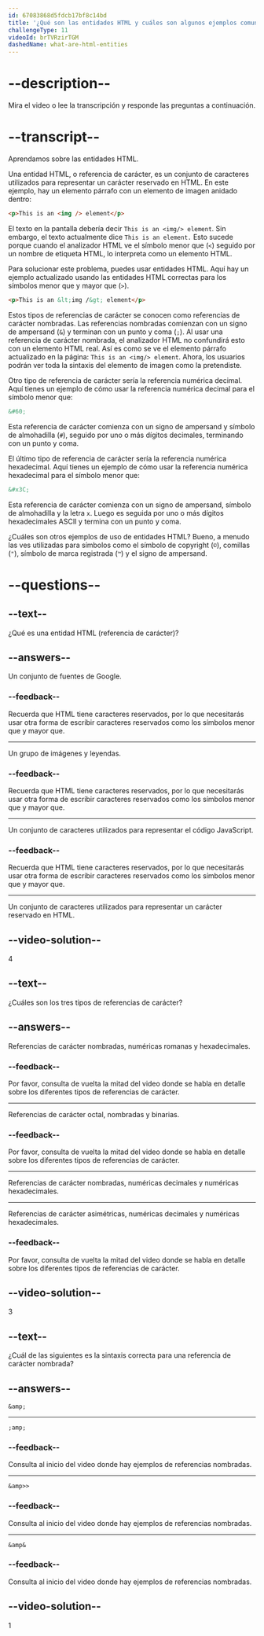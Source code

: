 ```yaml
---
id: 67083868d5fdcb17bf8c14bd
title: '¿Qué son las entidades HTML y cuáles son algunos ejemplos comunes?'
challengeType: 11
videoId: brTVRzirTGM
dashedName: what-are-html-entities
---
```


# --description--

Mira el video o lee la transcripción y responde las preguntas a continuación.

# --transcript--

Aprendamos sobre las entidades HTML.

Una entidad HTML, o referencia de carácter, es un conjunto de caracteres utilizados para representar un carácter reservado en HTML. En este ejemplo, hay un elemento párrafo con un elemento de imagen anidado dentro:

```html
<p>This is an <img /> element</p>
```

El texto en la pantalla debería decir `This is an <img/> element`. Sin embargo, el texto actualmente dice `This is an element.` Esto sucede porque cuando el analizador HTML ve el símbolo menor que (`<`) seguido por un nombre de etiqueta HTML, lo interpreta como un elemento HTML.

Para solucionar este problema, puedes usar entidades HTML. Aquí hay un ejemplo actualizado usando las entidades HTML correctas para los símbolos menor que y mayor que (`>`).

```html
<p>This is an &lt;img /&gt; element</p>
```

Estos tipos de referencias de carácter se conocen como referencias de carácter nombradas. Las referencias nombradas comienzan con un signo de ampersand (`&`) y terminan con un punto y coma (`;`). Al usar una referencia de carácter nombrada, el analizador HTML no confundirá esto con un elemento HTML real. Así es como se ve el elemento párrafo actualizado en la página: `This is an <img/> element`. Ahora, los usuarios podrán ver toda la sintaxis del elemento de imagen como la pretendiste.

Otro tipo de referencia de carácter sería la referencia numérica decimal. Aquí tienes un ejemplo de cómo usar la referencia numérica decimal para el símbolo menor que:

```html
&#60;
```

Esta referencia de carácter comienza con un signo de ampersand y símbolo de almohadilla (`#`), seguido por uno o más dígitos decimales, terminando con un punto y coma.

El último tipo de referencia de carácter sería la referencia numérica hexadecimal. Aquí tienes un ejemplo de cómo usar la referencia numérica hexadecimal para el símbolo menor que:

```html
&#x3C;
```

Esta referencia de carácter comienza con un signo de ampersand, símbolo de almohadilla y la letra `x`. Luego es seguida por uno o más dígitos hexadecimales ASCII y termina con un punto y coma.

¿Cuáles son otros ejemplos de uso de entidades HTML? Bueno, a menudo las ves utilizadas para símbolos como el símbolo de copyright (`©`), comillas (`"`), símbolo de marca registrada (`™`) y el signo de ampersand.

# --questions--

## --text--

¿Qué es una entidad HTML (referencia de carácter)?

## --answers--

Un conjunto de fuentes de Google.

### --feedback--

Recuerda que HTML tiene caracteres reservados, por lo que necesitarás usar otra forma de escribir caracteres reservados como los símbolos menor que y mayor que.

---

Un grupo de imágenes y leyendas.

### --feedback--

Recuerda que HTML tiene caracteres reservados, por lo que necesitarás usar otra forma de escribir caracteres reservados como los símbolos menor que y mayor que.

---

Un conjunto de caracteres utilizados para representar el código JavaScript.

### --feedback--

Recuerda que HTML tiene caracteres reservados, por lo que necesitarás usar otra forma de escribir caracteres reservados como los símbolos menor que y mayor que.

---

Un conjunto de caracteres utilizados para representar un carácter reservado en HTML.

## --video-solution--

4

## --text--

¿Cuáles son los tres tipos de referencias de carácter?

## --answers--

Referencias de carácter nombradas, numéricas romanas y hexadecimales.

### --feedback--

Por favor, consulta de vuelta la mitad del video donde se habla en detalle sobre los diferentes tipos de referencias de carácter.

---

Referencias de carácter octal, nombradas y binarias.

### --feedback--

Por favor, consulta de vuelta la mitad del video donde se habla en detalle sobre los diferentes tipos de referencias de carácter.

---

Referencias de carácter nombradas, numéricas decimales y numéricas hexadecimales.

---

Referencias de carácter asimétricas, numéricas decimales y numéricas hexadecimales.

### --feedback--

Por favor, consulta de vuelta la mitad del video donde se habla en detalle sobre los diferentes tipos de referencias de carácter.

## --video-solution--

3

## --text--

¿Cuál de las siguientes es la sintaxis correcta para una referencia de carácter nombrada?

## --answers--

`&amp;`

---

`;amp;`

### --feedback--

Consulta al inicio del video donde hay ejemplos de referencias nombradas.

---

`&amp>>`

### --feedback--

Consulta al inicio del video donde hay ejemplos de referencias nombradas.

---

`&amp&`

### --feedback--

Consulta al inicio del video donde hay ejemplos de referencias nombradas.

## --video-solution--

1
